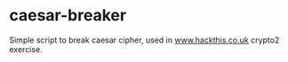 # caesar-breaker
Simple script to break caesar cipher, used in www.hackthis.co.uk crypto2 exercise.
